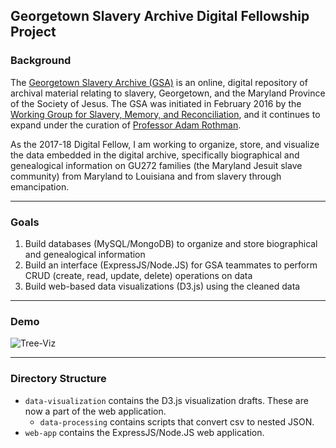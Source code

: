 ## Georgetown Slavery Archive Digital Fellowship Project 

### Background 
The [Georgetown Slavery Archive (GSA)](http://slaveryarchive.georgetown.edu/) is an online, digital repository of archival material relating to slavery, Georgetown, and the Maryland Province of the Society of Jesus. The GSA was initiated in February 2016 by the [Working Group for Slavery, Memory, and Reconciliation](http://slavery.georgetown.edu/), and it continues to expand under the curation of [Professor Adam Rothman](https://gufaculty360.georgetown.edu/s/faculty-profile?netid=ar44%2F).

As the 2017-18 Digital Fellow, I am working to organize, store, and visualize the data embedded in the digital archive, specifically biographical and genealogical information on GU272 families (the Maryland Jesuit slave community) from Maryland to Louisiana and from slavery through emancipation.

------

### Goals
1. Build databases (MySQL/MongoDB) to organize and store biographical and genealogical information
2. Build an interface (ExpressJS/Node.JS) for GSA teammates to perform CRUD (create, read, update, delete) operations on data
3. Build web-based data visualizations (D3.js) using the cleaned data

------

### Demo

![Tree-Viz](tree-viz.gif)

------

### Directory Structure

* `data-visualization` contains the D3.js visualization drafts. These are now a part of the web application. 
    - `data-processing` contains scripts that convert csv to nested JSON.
* `web-app` contains the ExpressJS/Node.JS web application.

